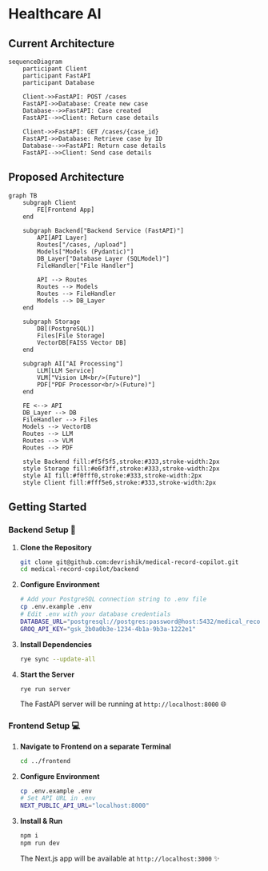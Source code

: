 # Healthcare AI

## Current Architecture

```mermaid
sequenceDiagram
    participant Client
    participant FastAPI
    participant Database

    Client->>FastAPI: POST /cases
    FastAPI->>Database: Create new case
    Database-->>FastAPI: Case created
    FastAPI-->>Client: Return case details

    Client->>FastAPI: GET /cases/{case_id}
    FastAPI->>Database: Retrieve case by ID
    Database-->>FastAPI: Return case details
    FastAPI-->>Client: Send case details
```

## Proposed Architecture

```mermaid
graph TB
    subgraph Client
        FE[Frontend App]
    end

    subgraph Backend["Backend Service (FastAPI)"]
        API[API Layer]
        Routes["/cases, /upload"]
        Models["Models (Pydantic)"]
        DB_Layer["Database Layer (SQLModel)"]
        FileHandler["File Handler"]
        
        API --> Routes
        Routes --> Models
        Routes --> FileHandler
        Models --> DB_Layer
    end

    subgraph Storage
        DB[(PostgreSQL)]
        Files[File Storage]
        VectorDB[FAISS Vector DB]
    end

    subgraph AI["AI Processing"]
        LLM[LLM Service]
        VLM["Vision LM<br/>(Future)"]
        PDF["PDF Processor<br/>(Future)"]
    end

    FE <--> API
    DB_Layer --> DB
    FileHandler --> Files
    Models --> VectorDB
    Routes --> LLM
    Routes --> VLM
    Routes --> PDF

    style Backend fill:#f5f5f5,stroke:#333,stroke-width:2px
    style Storage fill:#e6f3ff,stroke:#333,stroke-width:2px
    style AI fill:#f0fff0,stroke:#333,stroke-width:2px
    style Client fill:#fff5e6,stroke:#333,stroke-width:2px
```

## Getting Started

### Backend Setup 🚀

1. **Clone the Repository**
   ```bash
   git clone git@github.com:devrishik/medical-record-copilot.git
   cd medical-record-copilot/backend
   ```

2. **Configure Environment**
   ```bash
   # Add your PostgreSQL connection string to .env file
   cp .env.example .env
   # Edit .env with your database credentials
   DATABASE_URL="postgresql://postgres:password@host:5432/medical_record_copilot"
   GROQ_API_KEY="gsk_2b0a0b3e-1234-4b1a-9b3a-1222e1"
   ```

3. **Install Dependencies**
   ```bash
   rye sync --update-all
   ```

4. **Start the Server**
   ```bash
   rye run server
   ```

   The FastAPI server will be running at `http://localhost:8000` 🌐

### Frontend Setup 💻

1. **Navigate to Frontend on a separate Terminal**
   ```bash
   cd ../frontend
   ```

2. **Configure Environment**
   ```bash
   cp .env.example .env
   # Set API URL in .env
   NEXT_PUBLIC_API_URL="localhost:8000"
   ```

3. **Install & Run**
   ```bash
   npm i
   npm run dev
   ```

   The Next.js app will be available at `http://localhost:3000` ✨